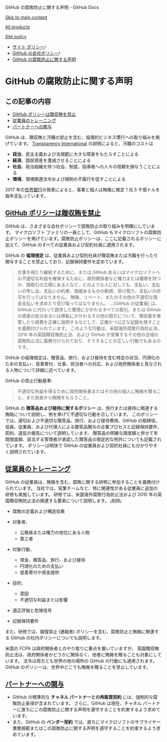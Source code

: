 GitHub の腐敗防止に関する声明 - GitHub Docs

[Skip to main content](#main-content)

[All products](/ja)

[Site policy](/site-policy)

* [サイト ポリシー](/ja/site-policy)/
* [GitHub の会社ポリシー](/ja/site-policy/github-company-policies)/
* [GitHub の腐敗防止に関する声明](/ja/site-policy/github-company-policies/github-anti-bribery-statement)

GitHub の腐敗防止に関する声明
==========

この記事の内容
----------

* [GitHub ポリシーは贈収賄を禁止](#github-policies-prohibiting-bribery)
* [従業員のトレーニング](#training-for-our-employees)
* [パートナーへの関与](#engaging-our-partners)

GitHub は、贈収賄と汚職の禁止を含む、倫理的ビジネス慣行への取り組みを掲げています。 [Transparency International](https://www.transparency.org/what-is-corruption#costs-of-corruption) の説明によると、汚職のコストは

* **政治**、民主主義および法規範に大きな障害をもたらすことによる
* **経済**、国民資産を激減させることによる
* **社会**、政治組織を持つ社会、制度、指導者への人々の信頼を損なうことによる
* **環境**、環境関連法令および規制の不履行を促すことによる

2017 年の[世界銀行](https://www.worldbank.org/en/topic/governance/brief/anti-corruption)の発表によると、事業と個人は賄賂に推定 1 兆 5 千億ドルを毎年支払っています。

[GitHub ポリシーは贈収賄を禁止](#github-policies-prohibiting-bribery)
----------

GitHub は、さまざまな会社ポリシーで腐敗防止の取り組みを明確にしています。 マイクロソフト ファミリの一員として、GitHub もマイクロソフトの腐敗防止ポリシーを掲げています。腐敗防止ポリシーは、ここに記載されるポリシーに加えて、GitHub のすべての従業員および契約社員に適用されます。

GitHub の **倫理規定** は、従業員および契約社員が贈収賄または汚職を行ったり関与することを禁止しており、記録保持要件を定めています。

>
>
> 仕事を得たり継続するために、または GitHub あるいはマイクロソフトへの不適切な利益を確保するために、政府関係者など権力または権限を持つか、商取引の立場にある人など、どのような人に対しても、支払い、支払いの申し出、支払いの約束、価値あるものの勧誘、受け取り、支払いの許可を行ってはなりません。 賄賂、リベート、またのその他の不適切な現金支払いを求めたり受け取ってはなりません。 ...[GitHub の従業員] は、GitHub に代わって請求した費用にかかわるすべての取引、または GitHub の資産の処分あるいは移転にかかわるその他の取引について、領収書を保管したり経費を正確に説明するなどして、正確かつ公正な記録を残すことを義務付けられています。 このような行動は、米国海外腐敗行為防止法、 2010 年の英国贈収賄防止法、および GitHub が営業するその他の法域の腐敗防止法に義務付けられており、そうすることが正しい行動でもあるのです。
>
>

GitHub の倫理規定は、贈答品、旅行、および接待を含む特定の状況、円滑化のための支払い、慈善寄付、仕事、担当者への対応、および政府関係者と見なされる人物について詳細に述べています。

GitHub の禁止行動基準:

>
>
> 不適切な利益を得るために政府関係者またはその他の個人に賄賂を贈ること、また他者から賄賂をもらうこと。
>
>

GitHub の **贈答品および接待に関するポリシー** は、旅行または接待に関連する賄賂について説明し、例を挙げて不適切な行動を示しています。 このポリシーでは、適切および不適切な贈答品、旅行、および接待費用、GitHub の取締役、役員、従業員、および代理人による贈答品贈与の企業プロセスと記録保持要件、罰則、違反の報告について説明しています。 贈答品の明確な限度額と併せて年間限度額、該当する管理者が承認した贈答品の限定的な例外についても記載されています。 ポリシーは明快で GitHub の従業員および契約社員にも分かりやすく説明されています。

[従業員のトレーニング](#training-for-our-employees)
----------

GitHub の従業員は、賄賂を含む、腐敗に関する研修に参加することを義務付けられています。 当社では、営業チームなど、特に関連性がある従業員に追加の研修も実施しています。 研修では、米国海外腐敗行為防止法および 2010 年の英国贈収賄防止法の関連する要素について説明します。 ¡削除¡

* 腐敗の定義および構造効果
* 対象者、
  * 公務員または権力の地位にある人物
  * 第三者

* 対象行動、
  * 現金、贈答品、旅行、および接待
  * 円滑化のための支払い
  * 慈善寄付や資金提供

* 目的、
  * 意図
  * 不適切な利益または影響

* 適正評価と危険信号
* 記録保持要件

また、研修では、報復禁止 (通報者) ポリシーを含む、腐敗防止と賄賂に関連する GitHub の社内ポリシーについても説明します。

米国の FCPA は政府関係者とのやり取りに重点を置いていますが、 英国贈収賄防止法は、政府関係者かどうかに関係なく、他者に賄賂を贈ることも対象にしています。 法令は両方とも世界の他の場所の GitHub の行動にも適用されます。 GitHub のポリシーは、世界中どこでも賄賂を贈ることを禁止しています。

[パートナーへの関与](#engaging-our-partners)
----------

* GitHub の標準的な **チャネル パートナーとの再販買契約** には、強制的な腐敗防止条項が含まれています。 さらに、GitHub は現在、チャネル パートナーに直ちにこの腐敗防止に関する声明を遵守することを約束するよう求めています。
* また、GitHub の **ベンダー契約** では、直ちにマイクロソフトのサプライヤー業務規範またはこの腐敗防止に関する声明を遵守することを約束するよう求めています。
